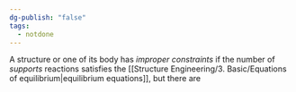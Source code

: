 ```yaml
---
dg-publish: "false"
tags:
  - notdone
---
```

A structure or one of its body has *improper constraints* if the number of *supports* reactions satisfies the [[Structure Engineering/3. Basic/Equations of equilibrium|equilibrium equations]], but there are 